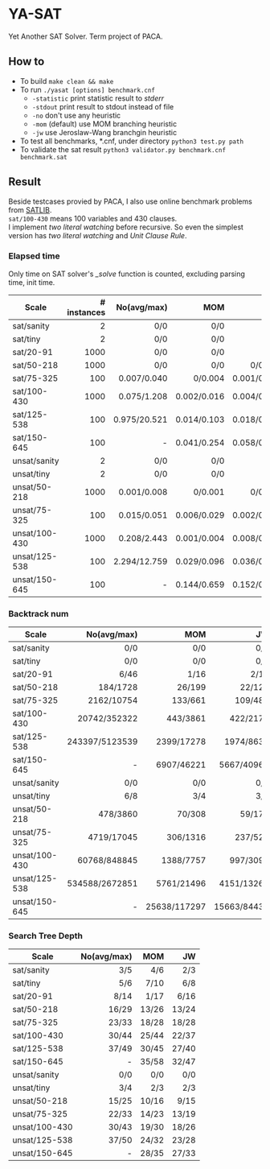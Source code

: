 # YA-SAT
Yet Another SAT Solver. Term project of PACA.


## How to
- To build `make clean && make`  
- To run `./yasat [options] benchmark.cnf`  
    - `-statistic` print statistic result to _stderr_  
    - `-stdout` print result to stdout instead of file  
    - `-no` don't use any heuristic  
    - `-mom` (default) use MOM branching heuristic  
    - `-jw` use Jeroslaw-Wang branchgin heuristic
- To test all benchmarks, *.cnf, under directory `python3 test.py path`  
- To validate the sat result `python3 validator.py benchmark.cnf benchmark.sat`  


## Result
Beside testcases provied by PACA, I also use online benchmark problems from [SATLIB](http://www.cs.ubc.ca/~hoos/SATLIB/benchm.html).  
`sat/100-430` means 100 variables and 430 clauses.  
I implement _two literal watching_ before recursive. So even the simplest version has _two literal watching_ and _Unit Clause Rule_.  

### Elapsed time
Only time on SAT solver's _\_solve_ function is counted, excluding parsing time, init time.  

| Scale | # instances | No(avg/max) | MOM | JW |
| ---- | ----: | ----: | ----: | ----: |
| sat/sanity | 2 | 0/0 | 0/0 | 0/0 |
| sat/tiny | 2 | 0/0 | 0/0 | 0/0 |
| sat/20-91 | 1000 | 0/0 | 0/0 | 0/0 |
| sat/50-218 | 1000 | 0/0 | 0/0 | 0/0.001 |
| sat/75-325 | 100 | 0.007/0.040 | 0/0.004 | 0.001/0.003 |
| sat/100-430 | 1000 | 0.075/1.208 | 0.002/0.016 | 0.004/0.019 |
| sat/125-538 | 100 | 0.975/20.521 | 0.014/0.103 | 0.018/0.087 |
| sat/150-645 | 100 | - | 0.041/0.254 | 0.058/0.403 |
| unsat/sanity | 2 | 0/0 | 0/0 | 0/0 |
| unsat/tiny | 2 | 0/0 | 0/0 | 0/0 |
| unsat/50-218 | 1000 | 0.001/0.008 | 0/0.001 | 0/0.001 |
| unsat/75-325 | 100 | 0.015/0.051 | 0.006/0.029 | 0.002/0.004 |
| unsat/100-430 | 1000 | 0.208/2.443 | 0.001/0.004 | 0.008/0.037 |
| unsat/125-538 | 100 | 2.294/12.759 | 0.029/0.096 | 0.036/0.137 |
| unsat/150-645 | 100 | - | 0.144/0.659 | 0.152/0.774 |

### Backtrack num
| Scale | No(avg/max) | MOM | JW |
| ---- | ----: | ----: | ----: |
| sat/sanity | 0/0 | 0/0 | 0/0 |
| sat/tiny | 0/0 | 0/0 | 0/0 |
| sat/20-91 | 6/46 | 1/16 | 2/15 |
| sat/50-218 | 184/1728 | 26/199 | 22/122 |
| sat/75-325 | 2162/10754 | 133/661 | 109/485 |
| sat/100-430 | 20742/352322 | 443/3861 | 422/2173 |
| sat/125-538 | 243397/5123539 | 2399/17278 | 1974/8635 |
| sat/150-645 | - | 6907/46221 | 5667/40963 |
| unsat/sanity | 0/0 | 0/0 | 0/0 |
| unsat/tiny | 6/8 | 3/4 | 3/4 |
| unsat/50-218 | 478/3860 | 70/308 | 59/177 |
| unsat/75-325 | 4719/17045 | 306/1316 | 237/520 |
| unsat/100-430 | 60768/848845 | 1388/7757 | 997/3096 |
| unsat/125-538 | 534588/2672851 | 5761/21496 | 4151/13269 |
| unsat/150-645 | - | 25638/117297 | 15663/84435 |

### Search Tree Depth
| Scale | No(avg/max) | MOM | JW |
| ---- | ----: | ----: | ----: |
| sat/sanity | 3/5 | 4/6 | 2/3 |
| sat/tiny | 5/6 | 7/10 | 6/8 |
| sat/20-91 | 8/14 | 1/17 | 6/16 |
| sat/50-218 | 16/29 | 13/26 | 13/24 |
| sat/75-325 | 23/33 | 18/28 | 18/28 |
| sat/100-430 | 30/44 | 25/44 | 22/37 |
| sat/125-538 | 37/49 | 30/45 | 27/40 |
| sat/150-645 | - | 35/58 | 32/47 |
| unsat/sanity | 0/0 | 0/0 | 0/0 |
| unsat/tiny | 3/4 | 2/3 | 2/3 |
| unsat/50-218 | 15/25 | 10/16 | 9/15 |
| unsat/75-325 | 22/33 | 14/23 | 13/19 |
| unsat/100-430 | 30/43 | 19/30 | 18/26 |
| unsat/125-538 | 37/50 | 24/32 | 23/28 |
| unsat/150-645 | - | 28/35 | 27/33 |
